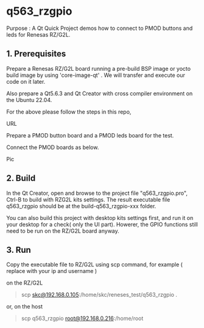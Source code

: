 # q563_rzgpio

Purpose : A Qt Quick Project demos how to connect to PMOD buttons and leds for Renesas RZ/G2L.

## 1. Prerequisites

Prepare a Renesas RZ/G2L board running a pre-build BSP image or yocto build image by using 'core-image-qt' . We will transfer and execute our code on it later.

Also prepare a Qt5.6.3 and Qt Creator with cross compiler environment on the Ubuntu 22.04. 

For the above please follow the steps in this repo, 

URL

Prepare a PMOD button board and a PMOD leds board for the test.

Connect the PMOD boards as below.

Pic

## 2. Build 

In the Qt Creator, open and browse to the project file "q563_rzgpio.pro", 
Ctrl-B to build with RZG2L kits
settings. 
The result executable file q563_rzgpio should be at the build-q563_rzgpio-xxx folder.   

You can also build this project with desktop kits settings first, and run it on your desktop for a check( only the UI part). Howerer, the GPIO functions still need to be run on the RZ/G2L board anyway. 

## 3. Run

Copy the executable file to RZ/G2L using scp command, for example 
( replace with your ip and username )

on the RZ/G2L
> scp skc@192.168.0.105:/home/skc/reneses_test/q563_rzgpio .

or, on the host
> scp q563_rzgpio root@192.168.0.216:/home/root




















